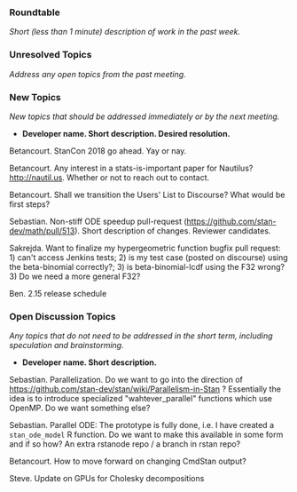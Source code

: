 ### Roundtable
_Short (less than 1 minute) description of work in the past week._

### Unresolved Topics
_Address any open topics from the past meeting._

### New Topics
_New topics that should be addressed immediately or by the next
meeting._

* __Developer name.  Short description.  Desired resolution.__

Betancourt.  StanCon 2018 go ahead.  Yay or nay.

Betancourt.  Any interest in a stats-is-important paper for Nautilus?  http://nautil.us. Whether or not to reach out to contact.

Betancourt.  Shall we transition the Users' List to Discourse?  What would be first steps?

Sebastian. Non-stiff ODE speedup pull-request (https://github.com/stan-dev/math/pull/513). Short description of changes. Reviewer candidates.

Sakrejda. Want to finalize my hypergeometric function bugfix pull request: 1) can't access Jenkins tests; 2) is my test case (posted on discourse) using the beta-binomial correctly?; 3) is beta-binomial-lcdf using the F32 wrong? 3) Do we need a more general F32? 

Ben. 2.15 release schedule

### Open Discussion Topics
_Any topics that do not need to be addressed in the short term,
including speculation and brainstorming._

* __Developer name.  Short description.__

Sebastian.  Parallelization. Do we want to go into the direction of https://github.com/stan-dev/stan/wiki/Parallelism-in-Stan ? Essentially the idea is to introduce specialized "wahtever_parallel" functions which use OpenMP. Do we want something else?

Sebastian.  Parallel ODE: The prototype is fully done, i.e. I have created a `stan_ode_model` R function. Do we want to make this available in some form and if so how? An extra rstanode repo / a branch in rstan repo?

Betancourt.  How to move forward on changing CmdStan output?

Steve. Update on GPUs for Cholesky decompositions